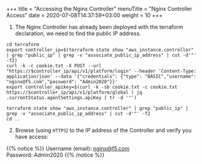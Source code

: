 +++
title = "Accessing the Nginx Controller"
menuTitle = "Nginx Controller Access"
date = 2020-07-08T14:37:59+03:00
weight = 10
+++

1. The Nginx Controller has already been deployed with the terraform declaration, we need to find the public IP address.

```
cd terraform
export controller_ip=$(terraform state show "aws_instance.controller" | grep "public_ip" | grep -v "associate_public_ip_address" | cut -d'"' -f2)
curl -k -c cookie.txt -X POST --url "https://$controller_ip/api/v1/platform/login" --header 'Content-Type: application/json' --data '{"credentials": {"type": "BASIC","username": "nginx@f5.com","password": "Admin2020"}}'
export controller_apikey=$(curl -k -sb cookie.txt -c cookie.txt https://$controller_ip/api/v1/platform/global | jq .currentStatus.agentSettings.apiKey | tr -d '"')

terraform state show "aws_instance.controller" | grep "public_ip" | grep -v "associate_public_ip_address" | cut -d'"' -f2
cd ..
```

2. Browse (using `HTTPS`) to the IP address of the Controller and verify you have access:

{{% notice %}}
Username (email): nginx@f5.com  
Password: Admin2020
{{% /notice %}}
